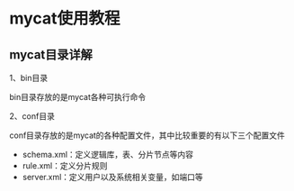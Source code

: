 # mycat使用教程

## mycat目录详解

1、bin目录

bin目录存放的是mycat各种可执行命令

2、conf目录

conf目录存放的是mycat的各种配置文件，其中比较重要的有以下三个配置文件

* schema.xml：定义逻辑库，表、分片节点等内容
* rule.xml：定义分片规则
* server.xml：定义用户以及系统相关变量，如端口等

